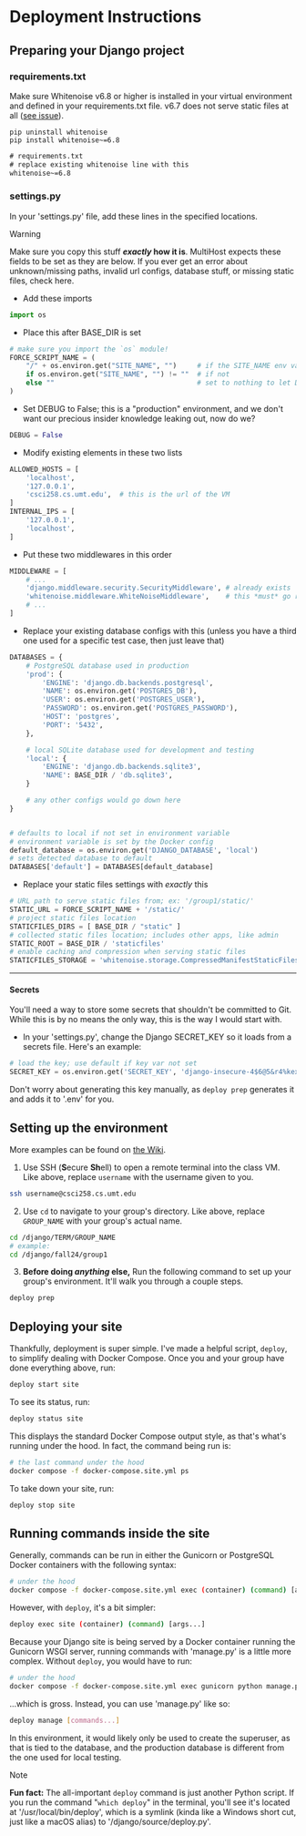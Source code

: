 # Deployment Instructions

## Preparing your Django project

### requirements.txt

Make sure Whitenoise v6.8 or higher is installed in your virtual environment and defined in your requirements.txt file. v6.7 does not serve static files at all ([see issue](https://github.com/Mase3206/django-multihost/issues/5)).

```shell
pip uninstall whitenoise
pip install whitenoise~=6.8
```


```txt
# requirements.txt
# replace existing whitenoise line with this
whitenoise~=6.8
```


### settings.py

In your 'settings.py' file, add these lines in the specified locations.

> [!WARNING]
> Make sure you copy this stuff ***exactly* how it is**. MultiHost expects these fields to be set as they are below. If you ever get an error about unknown/missing paths, invalid url configs, database stuff, or missing static files, check here.

- Add these imports
```python
import os
```


- Place this after BASE_DIR is set
```python
# make sure you import the `os` module!
FORCE_SCRIPT_NAME = (
    "/" + os.environ.get("SITE_NAME", "")     # if the SITE_NAME env variable is set
    if os.environ.get("SITE_NAME", "") != ""  # if not
    else ""	                                  # set to nothing to let Django take over
)
```


- Set DEBUG to False; this is a "production" environment, and we don't want our precious insider knowledge leaking out, now do we?
```python
DEBUG = False
```


- Modify existing elements in these two lists
```python
ALLOWED_HOSTS = [
	'localhost',
	'127.0.0.1',
	'csci258.cs.umt.edu',  # this is the url of the VM
]
INTERNAL_IPS = [
	'127.0.0.1',
	'localhost',
]
```


- Put these two middlewares in this order
```python
MIDDLEWARE = [
	# ... 
	'django.middleware.security.SecurityMiddleware', # already exists
	'whitenoise.middleware.WhiteNoiseMiddleware',    # this *must* go right after the one above
	# ...
]
```


- Replace your existing database configs with this (unless you have a third one used for a specific test case, then just leave that)
```python
DATABASES = {
	# PostgreSQL database used in production
	'prod': {
		'ENGINE': 'django.db.backends.postgresql',
		'NAME': os.environ.get('POSTGRES_DB'),
		'USER': os.environ.get('POSTGRES_USER'),
		'PASSWORD': os.environ.get('POSTGRES_PASSWORD'),
		'HOST': 'postgres',
		'PORT': '5432',
	},

	# local SQLite database used for development and testing
	'local': {
		'ENGINE': 'django.db.backends.sqlite3',
		'NAME': BASE_DIR / 'db.sqlite3',
	}

	# any other configs would go down here
}


# defaults to local if not set in environment variable
# environment variable is set by the Docker config
default_database = os.environ.get('DJANGO_DATABASE', 'local')
# sets detected database to default
DATABASES['default'] = DATABASES[default_database]
```


- Replace your static files settings with *exactly* this
```python
# URL path to serve static files from; ex: '/group1/static/'
STATIC_URL = FORCE_SCRIPT_NAME + '/static/'
# project static files location
STATICFILES_DIRS = [ BASE_DIR / "static" ]
# collected static files location; includes other apps, like admin
STATIC_ROOT = BASE_DIR / 'staticfiles'
# enable caching and compression when serving static files
STATICFILES_STORAGE = 'whitenoise.storage.CompressedManifestStaticFilesStorage'
```

---
#### Secrets

You'll need a way to store some secrets that shouldn't be committed to Git. While this is by no means the only way, this is the way I would start with.

- In your 'settings.py', change the Django SECRET_KEY so it loads from a secrets file. Here's an example:
```python
# load the key; use default if key var not set
SECRET_KEY = os.environ.get('SECRET_KEY', 'django-insecure-4$6@5&r4%kex2%me935-8q^=ep=ufnyv89&i7@dx^68924o2q#')
```

Don't worry about generating this key manually, as `deploy prep` generates it and adds it to '.env' for you.


## Setting up the environment

More examples can be found on [the Wiki](https://github.com/Mase3206/django-multihost/wiki/Examples#groups).

1. Use SSH (**S**ecure **Sh**ell) to open a remote terminal into the class VM. Like above, replace `username` with the username given to you.
```bash
ssh username@csci258.cs.umt.edu
```

2. Use `cd` to navigate to your group's directory. Like above, replace `GROUP_NAME` with your group's actual name.
```bash
cd /django/TERM/GROUP_NAME
# example:
cd /django/fall24/group1
```

3. **Before doing *anything* else,** Run the following command to set up your group's environment. It'll walk you through a couple steps.
```bash
deploy prep
```

## Deploying your site

Thankfully, deployment is super simple. I've made a helpful script, `deploy`, to simplify dealing with Docker Compose. Once you and your group have done everything above, run:
```bash
deploy start site
```

To see its status, run:
```bash
deploy status site
```
This displays the standard Docker Compose output style, as that's what's running under the hood. In fact, the command being run is:
```bash
# the last command under the hood
docker compose -f docker-compose.site.yml ps
```

To take down your site, run:
```bash
deploy stop site
```


## Running commands inside the site

Generally, commands can be run in either the Gunicorn or PostgreSQL Docker containers with the following syntax:
```bash
# under the hood
docker compose -f docker-compose.site.yml exec (container) (command) [args...]
```
However, with `deploy`, it's a bit simpler:
```bash
deploy exec site (container) (command) [args...]
```

Because your Django site is being served by a Docker container running the Gunicorn WSGI server, running commands with 'manage.py' is a little more complex. Without `deploy`, you would have to run:
```bash
# under the hood
docker compose -f docker-compose.site.yml exec gunicorn python manage.py (command) [args...]
```
...which is gross. Instead, you can use 'manage.py' like so:

```bash
deploy manage [commands...]
```

In this environment, it would likely only be used to create the superuser, as that is tied to the database, and the production database is different from the one used for local testing.

> [!NOTE]
> **Fun fact:** The all-important `deploy` command is just another Python script. If you run the command "`which deploy`" in the terminal, you'll see it's located at '/usr/local/bin/deploy', which is a symlink (kinda like a Windows short cut, just like a macOS alias) to '/django/source/deploy.py'. 
